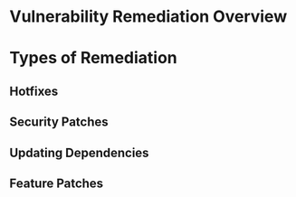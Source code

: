 # Vulnerability Remediation Overview

# Types of Remediation

## Hotfixes

## Security Patches

## Updating Dependencies

## Feature Patches